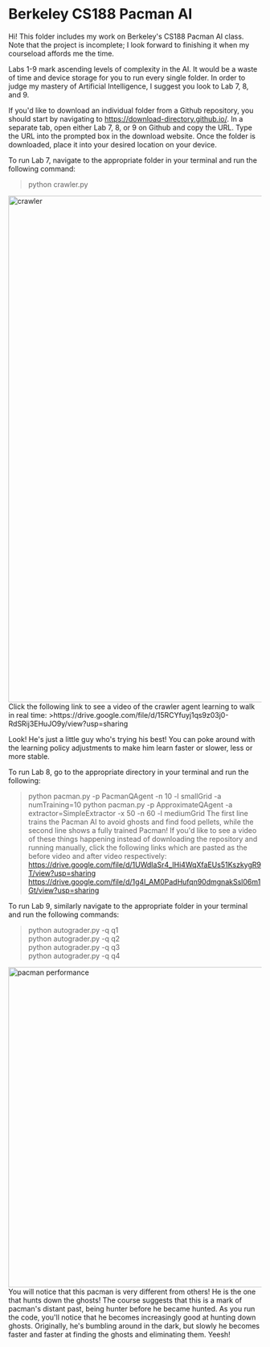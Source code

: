 Berkeley CS188 Pacman AI
====================================
Hi! This folder includes my work on Berkeley's CS188 Pacman AI class. Note that the project is incomplete; I look forward to finishing it when my courseload affords me the time.

Labs 1-9 mark ascending levels of complexity in the AI. It would be a waste of time and device storage for you to run every single folder. In order to judge my mastery of Artificial Intelligence, I suggest you look to Lab 7, 8, and 9.

If you'd like to download an individual folder from a Github repository, you should start by navigating to https://download-directory.github.io/. In a separate tab, open either Lab 7, 8, or 9 on Github and copy the URL. Type the URL into the prompted box in the download website. Once the folder is downloaded, place it into your desired location on your device.

To run Lab 7, navigate to the appropriate folder in your terminal and run the following command:   
>python crawler.py   

<img width="1006" alt="crawler" src="https://user-images.githubusercontent.com/124002750/222548890-669d71a2-5230-4a83-a991-ce7a4adc471e.png">
Click the following link to see a video of the crawler agent learning to walk in real time:
>https://drive.google.com/file/d/15RCYfuyj1qs9z03j0-RdSRij3EHuJO9y/view?usp=sharing
  
Look! He's just a little guy who's trying his best! You can poke around with the learning policy adjustments to make him learn faster or slower, less or more stable.  

To run Lab 8, go to the appropriate directory in your terminal and run the following:
>python pacman.py -p PacmanQAgent -n 10 -l smallGrid -a numTraining=10
>python pacman.py -p ApproximateQAgent -a extractor=SimpleExtractor -x 50 -n 60 -l mediumGrid
The first line trains the Pacman AI to avoid ghosts and find food pellets, while the second line shows a fully trained Pacman! If you'd like to see a video of these things happening instead of downloading the repository and running manually, click the following links which are pasted as the before video and after video respectively:
>https://drive.google.com/file/d/1UWdIaSr4_IHi4WqXfaEUs51KszkygR9T/view?usp=sharing
>https://drive.google.com/file/d/1g4l_AM0PadHufqn90dmgnakSsl06m1Gt/view?usp=sharing




To run Lab 9, similarly navigate to the appropriate folder in your terminal and run the following commands:  
>python autograder.py -q q1   
python autograder.py -q q2   
python autograder.py -q q3    
python autograder.py -q q4   

<img width="636" alt="pacman performance" src="https://user-images.githubusercontent.com/124002750/222544017-b2e3659e-2eba-4114-946c-fb81a33f725c.png">
You will notice that this pacman is very different from others! He is the one that hunts down the ghosts! The course suggests that this is a mark of pacman's distant past, being hunter before he became hunted. As you run the code, you'll notice that he becomes increasingly good at hunting down ghosts. Originally, he's bumbling around in the dark, but slowly he becomes faster and faster at finding the ghosts and eliminating them. Yeesh!

